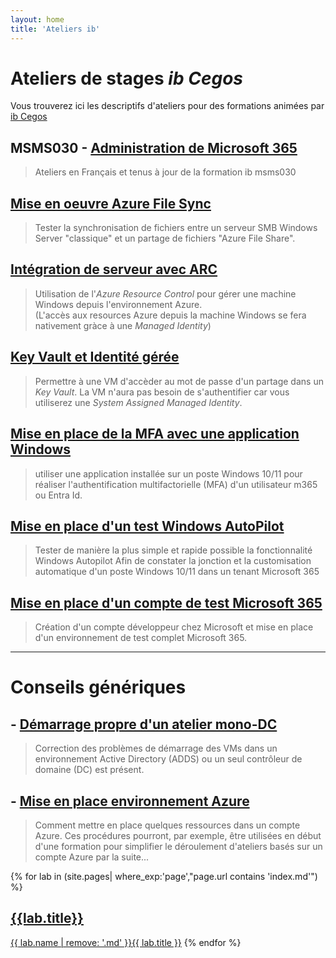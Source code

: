 ```yaml
---
layout: home
title: 'Ateliers ib'
---
```

# Ateliers de stages *ib Cegos*
Vous trouverez ici les descriptifs d'ateliers pour des formations animées par [ib Cegos](https://www.ib-formation.fr)
## MSMS030 - [Administration de Microsoft 365](msms030fr)
> Ateliers en Français et tenus à jour de la formation ib msms030

## [Mise en oeuvre Azure File Sync](azureFileSync)  
> Tester la synchronisation de fichiers entre un serveur SMB Windows Server "classique" et un partage de fichiers "Azure File Share".  

## [Intégration de serveur avec ARC](AzureResourceControl)  
> Utilisation de l'*Azure Resource Control* pour gérer une machine Windows depuis l'environnement Azure.  
(L'accès aux resources Azure depuis la machine Windows se fera nativement gràce à une *Managed Identity*)  

## [Key Vault et Identité gérée](managedId)  
> Permettre à une VM d'accèder au mot de passe d'un partage dans un *Key Vault*. La VM n'aura pas besoin de s'authentifier car vous utiliserez une *System Assigned Managed Identity*.  

## [Mise en place de la MFA avec une application Windows](alternateMFA)
> utiliser une application installée sur un poste Windows 10/11 pour réaliser l'authentification multifactorielle (MFA) d'un utilisateur m365 ou Entra Id.  

## [Mise en place d'un test Windows AutoPilot](autopilot)  
> Tester de manière la plus simple et rapide possible la fonctionnalité Windows Autopilot Afin de constater la jonction et la customisation automatique d'un poste Windows 10/11 dans un tenant Microsoft 365  

## [Mise en place d'un compte de test Microsoft 365](test365)
> Création d'un compte développeur chez Microsoft et mise en place d'un environnement de test complet Microsoft 365.

___
# Conseils génériques
## - [Démarrage propre d'un atelier mono-DC](dcNetStart)
> Correction  des problèmes de démarrage des VMs dans un environnement Active Directory (ADDS) ou un seul contrôleur de domaine (DC) est présent.  

## - [Mise en place environnement Azure](ibAzureLabs)  
> Comment mettre en place quelques ressources dans un compte Azure. Ces procédures pourront, par exemple, être utilisées en début d'une formation pour simplifier le déroulement d'ateliers basés sur un compte Azure par la suite...  

{% for lab in (site.pages| where_exp:'page',"page.url contains 'index.md'") %}
## [{{lab.title}}]({{lab.url}})  

<tr id="line-{{ lab.name | remove: '.md' }}"><td><a href="{{ site.github.url }}{{ lab.url }}">{{ lab.name | remove: '.md' }}</a></td><td><a href="{{ site.github.url }}{{ lab.url }}">{{ lab.title }}</a></td></tr>
{% endfor %}
